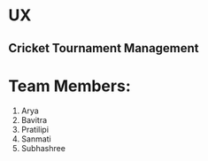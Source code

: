 # UX
## Cricket Tournament Management 
# Team Members:
1. Arya
2. Bavitra
3. Pratilipi
4. Sanmati
5. Subhashree
